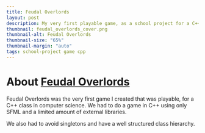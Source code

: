 ```yaml
---
title: Feudal Overlords
layout: post
description: My very first playable game, as a school project for a C++ and computer science class.
thumbnail: feudal_overlords_cover.png
thumbnail-alt: Feudal Overlords
thumbnail-size: "65%"
thumbnail-margin: "auto"
tags: school-project game cpp
---
```

# About [Feudal Overlords](https://github.com/debiantarte/feudal-overlords)

Feudal Overlords was the very first game I created that was playable, for a C++ class in computer science. We had to do a game in C++ using only SFML and a limited amount of external libraries.

We also had to avoid singletons and have a well structured class hierarchy. 
 
